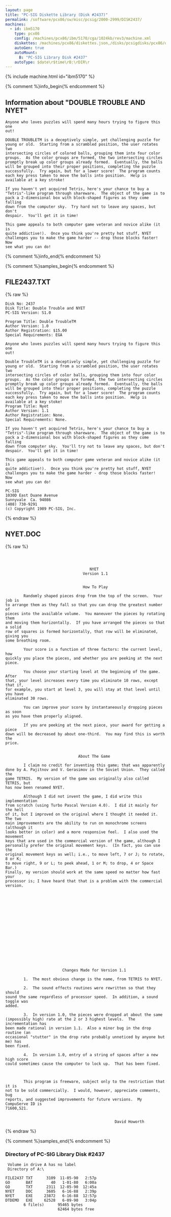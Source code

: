 ```yaml
---
layout: page
title: "PC-SIG Diskette Library (Disk #2437)"
permalink: /software/pcx86/sw/misc/pcsig/2000-2999/DISK2437/
machines:
  - id: ibm5170
    type: pcx86
    config: /machines/pcx86/ibm/5170/cga/1024kb/rev3/machine.xml
    diskettes: /machines/pcx86/diskettes.json,/disks/pcsigdisks/pcx86/diskettes.json
    autoGen: true
    autoMount:
      B: "PC-SIG Library Disk #2437"
    autoType: $date\r$time\rB:\rDIR\r
---
```


{% include machine.html id="ibm5170" %}

{% comment %}info_begin{% endcomment %}

## Information about "DOUBLE TROUBLE AND NYET"

    Anyone who loves puzzles will spend many hours trying to figure this one
    out!
    
    DOUBLE TROUBLETM is a deceptively simple, yet challenging puzzle for
    young or old.  Starting from a scrambled position, the user rotates two
    intersecting circles of colored balls, grouping them into four color
    groups.  As the color groups are formed, the two intersecting circles
    promptly break up color groups already formed.  Eventually, the balls
    will be grouped into their proper positions, completing the puzzle
    successfully.  Try again, but for a lower score!  The program counts
    each key press taken to move the balls into position.  Help is
    available at a key stroke!
    
    If you haven't yet acquired Tetris, here's your chance to buy a
    "Tetris"-like program through shareware.  The object of the game is to
    pack a 2-dimensional box with block-shaped figures as they come falling
    down from the computer sky.  Try hard not to leave any spaces, but don't
    despair.  You'll get it in time!
    
    This game appeals to both computer game veteran and novice alike (it is
    quite addictive!).  Once you think you're pretty hot stuff, NYET
    challenges you to make the game harder -- drop those blocks faster!  Now
    see what you can do!
{% comment %}info_end{% endcomment %}

{% comment %}samples_begin{% endcomment %}

## FILE2437.TXT

{% raw %}
```
Disk No: 2437                                                           
Disk Title: Double Trouble and NYET                                     
PC-SIG Version: S1.0                                                    
                                                                        
Program Title: Double TroubleTM                                         
Author Version: 1.0                                                     
Author Registration: $15.00                                             
Special Requirements: EGA                                               
                                                                        
Anyone who loves puzzles will spend many hours trying to figure this one
out!                                                                    
                                                                        
Double TroubleTM is a deceptively simple, yet challenging puzzle for    
young or old.  Starting from a scrambled position, the user rotates two 
intersecting circles of color balls, grouping them into four color      
groups.  As the color groups are formed, the two intersecting circles   
promptly break up color groups already formed.  Eventually, the balls   
will be grouped into their proper positions, completing the puzzle      
successfully.  Try again, but for a lower score!  The program counts    
each key press taken to move the balls into position.  Help is          
available at a key stoke!                                               
Program Title: Nyet                                                     
Author Version: 1.1                                                     
Author Registration: None.                                              
Special Requirements: None.                                             
                                                                        
If you haven't yet acquired Tetris, here's your chance to buy a         
"Tetris"-like program through shareware.  The object of the game is to  
pack a 2-dimensional box with block-shaped figures as they come falling 
down from computer sky.  You'll try not to leave any spaces, but don't  
despair.  You'll get it in time!                                        
                                                                        
This game appeals to both computer game veteran and novice alike (it is 
quite addictive!).  Once you think you're pretty hot stuff, NYET        
challenges you to make the game harder - drop those blocks faster!  Now 
see what you can do!                                                    
                                                                        
PC-SIG                                                                  
1030D East Duane Avenue                                                 
Sunnyvale  Ca. 94086                                                    
(408) 730-9291                                                          
(c) Copyright 1989 PC-SIG, Inc.                                         
```
{% endraw %}

## NYET.DOC

{% raw %}
```



                                     NYET
                                  Version 1.1 


                                  How To Play

        Randomly shaped pieces drop from the top of the screen.  Your job is 
to arrange them as they fall so that you can drop the greatest number of 
pieces into the available volume.  You maneuver the pieces by rotating them 
and moving them horizontally.  If you have arranged the pieces so that a solid 
row of squares is formed horizontally, that row will be eliminated, giving you 
some breathing room. 

        Your score is a function of three factors: the current level, how 
quickly you place the pieces, and whether you are peeking at the next piece.

        You choose your starting level at the beginning of the game.  After 
that, your level increases every time you eliminate 10 rows, except that if, 
for example, you start at level 3, you will stay at that level until you have 
eliminated 30 rows.

        You can improve your score by instantaneously dropping pieces as soon 
as you have them properly aligned. 

        If you are peeking at the next piece, your award for getting a piece 
down will be decreased by about one-third.  You may find this is worth the 
price. 


                                About The Game

        I claim no credit for inventing this game; that was apparently 
done by A. Pajitnov and V. Gerasimov in the Soviet Union.  They called the 
game TETRIS.  My version of the game was originally also called TETRIS, but 
has now been renamed NYET.  

        Although I did not invent the game, I did write this implementation 
from scratch (using Turbo Pascal Version 4.0).  I did it mainly for the hell 
of it, but I improved on the original where I thought it needed it.  The two 
main improvements are the ability to run on monochrome screens (although it 
looks better in color) and a more responsive feel.  I also used the movement 
keys that are used in the commercial version of the game, although I 
personally prefer the original movement keys.  (In fact, you can use the 
original movement keys as well; i.e., to move left, 7 or J; to rotate, 8 or K; 
to move right, 9 or L; to peek ahead, 1 or M; to drop, 4 or Space Bar.)  
Finally, my version should work at the same speed no matter how fast your 
processor is; I have heard that that is a problem with the commercial version. 

















                                  
                         Changes Made for Version 1.1

        1.  The most obvious change is the name, from TETRIS to NYET.

        2.  The sound effects routines were rewritten so that they should 
sound the same regardless of processor speed.  In addition, a sound toggle was 
added. 

        3.  In version 1.0, the pieces were dropped at about the same 
(impossibly high) rate at the 2 or 3 highest levels.  The incrementation has 
been made rational in version 1.1.  Also a minor bug in the drop routine (an 
occasional "stutter" in the drop rate probably unnoticed by anyone but me) has 
been fixed.

        4.  In version 1.0, entry of a string of spaces after a new high score 
could sometimes cause the computer to lock up.  That has been fixed. 

 

        This program is freeware, subject only to the restriction that it is 
not to be sold commercially.  I would, however, appreciate comments, bug 
reports, and suggested improvements for future versions.  My CompuServe ID is 
71600,521. 


                                                David Howorth 

```
{% endraw %}

{% comment %}samples_end{% endcomment %}

### Directory of PC-SIG Library Disk #2437

     Volume in drive A has no label
     Directory of A:\

    FILE2437 TXT      3109  11-05-90   2:57p
    GO       BAT        40   1-01-80   6:00a
    GO       TXT      2311  12-05-90  12:45a
    NYET     DOC      3605   6-16-88   2:39p
    NYET     EXE     23872   6-16-88  12:57p
    DTDEMO   EXE     62528   6-09-90   3:04p
            6 file(s)      95465 bytes
                           62464 bytes free
